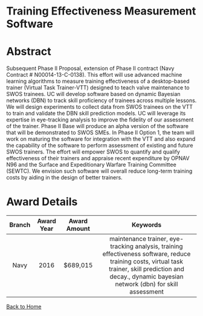 
Training Effectiveness Measurement Software
===========================================

# Abstract


Subsequent Phase II Proposal, extension of Phase II contract (Navy Contract # N00014-13-C-0138). This effort will use advanced machine learning algorithms to measure training effectiveness of a desktop-based trainer (Virtual Task Trainer-VTT) designed to teach valve maintenance to SWOS trainees. UC will develop software based on dynamic Bayesian networks (DBN) to track skill proficiency of trainees across multiple lessons. We will design experiments to collect data from SWOS trainees on the VTT to train and validate the DBN skill prediction models. UC will leverage its expertise in eye-tracking analysis to improve the fidelity of our assessment of the trainer. Phase II Base will produce an alpha version of the software that will be demonstrated to SWOS SMEs. In Phase II Option 1, the team will work on maturing the software for integration with the VTT and also expand the capability of the software to perform assessment of existing and future SWOS trainers. The effort will empower SWOS to quantify and qualify effectiveness of their trainers and appraise recent expenditure by OPNAV N96 and the Surface and Expeditionary Warfare Training Committee (SEWTC). We envision such software will overall reduce long-term training costs by aiding in the design of better trainers.  

# Award Details

|Branch|Award Year|Award Amount|Keywords|
| :---: | :---: | :---: | :---: |
|Navy|2016|$689,015|maintenance trainer, eye-tracking analysis, training effectiveness software, reduce training costs, virtual task trainer, skill prediction and decay., dynamic bayesian network (dbn) for skill assessment|
  
  


[Back to Home](https://github.com/chrischow/dod_sbir_awards/Reports/JH/#2302)